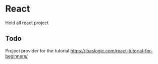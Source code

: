 # React
Hold all react project

## Todo
Project provider for the tutorial https://ibaslogic.com/react-tutorial-for-beginners/

